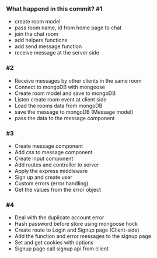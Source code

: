 ### What happend in this commit? #1
- create room model
- pass room name, id from home page to chat
- join the chat room
- add helpers functions
- add send message function
- receive message at the server side


### #2 
- Receive messages by other clients in the same room
- Connect to mongoDB with mongoose
- Create room model and save to mongoDB
- Listen create room event at client side
- Load the rooms data from mongoDB
- save the message to mongoDB (Message model)
- pass the data to the message component


### #3
- Create message component
- Add css to message component
- Create input component
- Add routes and controller to server
- Apply the express middleware
- Sign up and create user
- Custom errors (error handling)
- Get the values from the error object


### #4 
- Deal with the duplicate account error
- Hash password before store using mongoose hock
- Create route to Login and Signup page (Client-side)
- Add the function and error messages to the signup page
- Set and get cookies with options
- Signup page call signup api from client